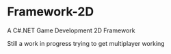 # Framework-2D
A C#.NET Game Development 2D Framework

Still a work in progress
trying to get multiplayer working
